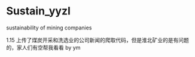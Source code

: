 # Sustain_yyzl
sustainability of mining companies

1.15
上传了煤炭开采和洗选业的公司新闻的爬取代码，但是淮北矿业的是有问题的，家人们有空帮我看看
by ym
